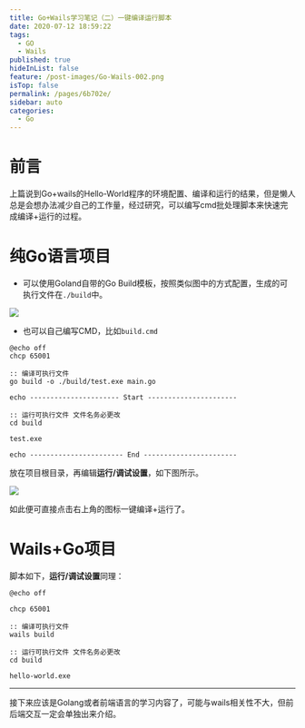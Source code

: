 ```yaml
---
title: Go+Wails学习笔记（二）一键编译运行脚本
date: 2020-07-12 18:59:22
tags: 
  - GO
  - Wails
published: true
hideInList: false
feature: /post-images/Go-Wails-002.png
isTop: false
permalink: /pages/6b702e/
sidebar: auto
categories: 
  - Go
---
```

# 前言

上篇说到Go+wails的Hello-World程序的环境配置、编译和运行的结果，但是懒人总是会想办法减少自己的工作量，经过研究，可以编写cmd批处理脚本来快速完成编译+运行的过程。

# 纯Go语言项目

- 可以使用Goland自带的Go Build模板，按照类似图中的方式配置，生成的可执行文件在`./build`中。

![](https://gitee.com/Purple-CSGO/Purp1e-Image-Hosting/raw/master/20200712185154.png)

- 也可以自己编写CMD，比如`build.cmd`

```
@echo off
chcp 65001

:: 编译可执行文件
go build -o ./build/test.exe main.go

echo ---------------------- Start ----------------------

:: 运行可执行文件 文件名务必更改
cd build

test.exe

echo ----------------------- End -----------------------
```

放在项目根目录，再编辑**运行/调试设置**，如下图所示。

![](https://gitee.com/Purple-CSGO/Purp1e-Image-Hosting/raw/master/20200712185543.png)

如此便可直接点击右上角的图标一键编译+运行了。

# Wails+Go项目

脚本如下，**运行/调试设置**同理：

```
@echo off

chcp 65001

:: 编译可执行文件
wails build

:: 运行可执行文件 文件名务必更改
cd build

hello-world.exe
```

----

接下来应该是Golang或者前端语言的学习内容了，可能与wails相关性不大，但前后端交互一定会单独出来介绍。
